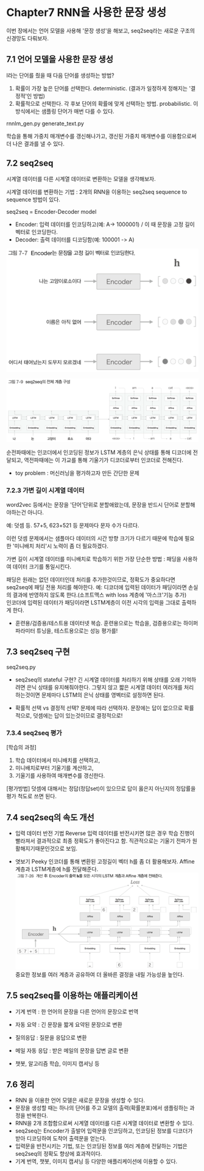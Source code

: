 # Chapter7 RNN을 사용한 문장 생성
이번 장에서는 언어 모델을 사용해 '문장 생성'을 해보고, seq2seq라는 새로운 구조의 신경망도 다뤄보자.

## 7.1 언어 모델을 사용한 문장 생성
I라는 단어를 줬을 때 다음 단어를 생성하는 방법?
1. 확률이 가장 높은 단어를 선택한다. deterministic. (결과가 일정하게 정해지는 '결정적'인 방법)
2. 확률적으로 선택한다. 각 후보 단어의 확률에 맞게 선택하는 방법. probabilistic. 이 방식에서는 샘플링 단어가 매번 다를 수 있다.

rnnlm_gen.py
generate_text.py

학습을 통해 가중치 매개변수를 갱신해나가고, 갱신된 가중치 매개변수를 이용함으로써 더 나은 결과를 낼 수 있다.

## 7.2 seq2seq
시계열 데이터를 다른 시계열 데이터로 변환하는 모델을 생각해보자.

시계열 데이터를 변환하는 기법 : 2개의 RNN을 이용하는 seq2seq sequence to sequence 방법이 있다.

seq2seq = Encoder-Decoder model
- Encoder: 입력 데이터를 인코딩하고(예: A-> 1000001) / 이 때 문장을 고정 길이 벡터로 인코딩한다.
- Decoder: 출력 데이터를 디코딩함(예: 100001 -> A)

![인코더가 하는 일](fig%207-7.png)

![seq2seq의 전체 계층 구성](fig%207-9.png)

순전파때에는 인코더에서 인코딩된 정보가 LSTM 계층의 은닉 상태를 통해 디코더에 전달되고, 역전파때에는 이 가교를 통해 기울기가 디코더로부터 인코더로 전해진다.

* toy problem : 머신러닝을 평가하고자 만든 간단한 문제

### 7.2.3 가변 길이 시계열 데이터
word2vec 등에서는 문장을 '단어'단위로 분할애왔는데, 문장을 반드시 단어로 분할해야하는건 아니다.

예: 덧셈 등. 57+5, 623+521 등 문제마다 문자 수가 다르다.

이런 덧셈 문제에서는 샘플마다 데이터의 시간 방향 크기가 다르기 때문에 학습에 필요한 '미니배치 처리'시 노력이 좀 더 필요하겠다.

가변 길이 시계열 데이터를 미니배치로 학습하기 위한 가장 단순한 방법 : 패딩을 사용하여 데이터 크기를 통일시킨다.

패딩은 원래는 없던 데이터인데 처리를 추가한것이므로, 정확도가 중요하다면 seq2seq에 패딩 전용 처리를 해야한다. 예: 디코더에 입력된 데이터가 패딩이라면 손실의 결과에 반영하지 않도록 한다.(소프트맥스 with loss 계층에 '마스크'기능 추가)<br/>
인코더에 입력된 데이터가 패딩이라면 LSTM계층이 이전 시각의 입력을 그대로 출력하게 한다.

* 훈련용/검증용/테스트용 데이터넷 복습. 훈련용으로는 학습을, 검증용으로는 하이퍼파라미터 튜닝을, 테스트용으로는 성능 평가를!

## 7.3 seq2seq 구현
seq2seq.py

* seq2seq의 stateful 구현? 긴 시계열 데이터를 처리하기 위해 상태를 오래 기억하려면 은닉 상태를 유지해줘야한다. 그렇지 않고 짧은 시계열 데이터 여러개를 처리하는것이면 문제마다 LSTM의 은닉 상태를 영벡터로 설정하면 된다.

* 확률적 선택 vs 결정적 선택? 문제에 따라 선택하자. 문장에는 답이 없으므로 확률적으로, 덧셈에는 답이 있는것이므로 결정적으로!

### 7.3.4 seq2seq 평가
[학습의 과정]
1. 학습 데이터에서 미니배치를 선택하고,
2. 미니배치로부터 기울기를 계산하고,
3. 기울기를 사용하여 매개변수를 갱신한다. 

[평가방법]
덧셈에 대해서는 정답(정답set)이 있으므로 답이 옳은지 아닌지의 정답률을 평가 척도로 쓰면 된다.

## 7.4 seq2seq의 속도 개선
- 입력 데이터 반전 기법 Reverse
입력 데이터를 반전시키면 많은 경우 학습 진행이 빨라져서 결과적으로 최종 정확도가 좋아진다고 함.
직관적으로는 기울기 전파가 원활해지기때문인것으로 보임.

- 엿보기 Peeky
인코더를 통해 변환된 고정길이 벡터 h를 좀 더 활용해보자. Affine계층과 LSTM계층에 h를 전달해준다.
![Peeky](fig%207-26.png)
중요한 정보를 여러 계층과 공유하여 더 올바른 결정을 내릴 가능성을 높인다.


## 7.5 seq2seq를 이용하는 애플리케이션
- 기계 번역 : 한 언어의 문장을 다른 언어의 문장으로 번역
- 자동 요약 : 긴 문장을 짧게 요약된 문장으로 변환
- 질의응답 : 질문을 응답으로 변환
- 메일 자동 응답 : 받은 메일의 문장을 답변 글로 변환

- 챗봇, 알고리즘 학습, 이미지 캡셔닝 등

## 7.6 정리
- RNN 을 이용한 언어 모델은 새로운 문장을 생성할 수 있다.
- 문장을 생성할 때는 하나의 단어를 주고 모델의 출력(확률분포)에서 샘플링하는 과정을 반복한다.
- RNN을 2개 조합함으로써 시계열 데이터를 다른 시계열 데이터로 변환할 수 있다.
- seq2seq는 Encoder가 출발어 입력문을 인코딩하고, 인코딩된 정보를 디코더가 받아 디코딩하여 도착어 출력문을 얻는다.
- 입력문을 반전시키는 기법, 또는 인코딩된 정보를 여러 계층에 전달하는 기법은 seq2seq의 정확도 향상에 효과적이다.
- 기계 번역, 챗봇, 이미지 캡셔닝 등 다양한 애플리케이션에 이용할 수 있다.

